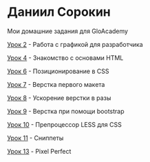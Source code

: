 

# Даниил Сорокин
Мои домашние задания для GloAcademy

[Урок 2](https://github.com/sorokinpix/sorokinpix.github.io/tree/main/lesson_2 "Моё домашнее задание урока №2") - Работа с графикой для разработчика

[Урок 4](https://sorokinpix.github.io/lesson_4/ "Моё домашнее задание урока №4") - Знакомство с основами HTML

[Урок 6](https://github.com/sorokinpix/sorokinpix.github.io/tree/main/lesson_6 "Моё домашнее задание урока №6") - Позиционирование в CSS

[Урок 7](https://sorokinpix.github.io/lesson_7/ "Моё домашнее задание урока №7") - Верстка первого макета

[Урок 8](https://sorokinpix.github.io/lesson_8/ "Моё домашнее задание урока №8") - Ускорение верстки в разы

[Урок 9](https://sorokinpix.github.io/lesson_9/ "Моё домашнее задание урока №9") - Верстка при помощи bootstrap

[Урок 10](https://github.com/sorokinpix/sorokinpix.github.io/tree/main/lesson_10/css "Моё домашнее задание урока №10") - Препроцессор LESS для CSS

[Урок 11](https://github.com/sorokinpix/sorokinpix.github.io/tree/main/lesson_11 "Моё домашнее задание урока №11") - Сниппеты

[Урок 13](https://github.com/sorokinpix/sorokinpix.github.io/tree/main/lesson_13 "Моё домашнее задание урока №13") - Pixel Perfect
